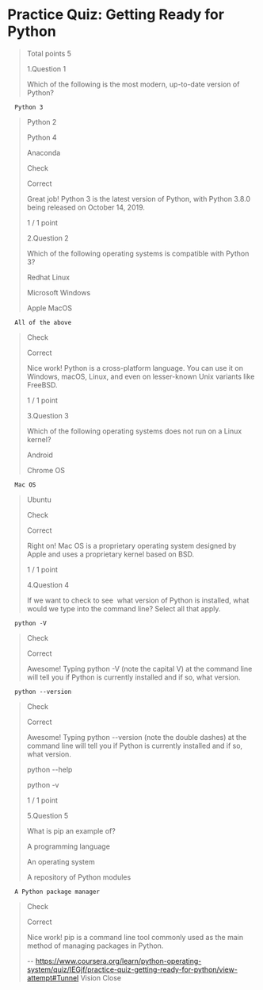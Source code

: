 # Practice Quiz: Getting Ready for Python
> 
> Total points 5
> 
>  1.Question 1
> 
> Which of the following is the most modern, up-to-date version of Python? 
> 

      Python 3 
> 
>  Python 2 
> 
>  Python 4 
> 
>  Anaconda 
> 
> Check
> 
> Correct
> 
> Great job! Python 3 is the latest version of Python, with Python 3.8.0 being released on October 14, 2019.
> 
> 1 / 1 point
> 
>  2.Question 2
> 
> Which of the following operating systems is compatible with Python 3? 
> 
>  Redhat Linux 
> 
>  Microsoft Windows 
> 
>  Apple MacOS 
> 

      All of the above 
> 
> Check
> 
> Correct
> 
> Nice work! Python is a cross-platform language. You can use it on Windows, macOS, Linux, and even on lesser-known Unix variants like FreeBSD.
> 
> 1 / 1 point
> 
>  3.Question 3
> 
> Which of the following operating systems does not run on a Linux kernel? 
> 
>  Android 
> 
>  Chrome OS 
> 

      Mac OS 
> 
>  Ubuntu 
> 
> Check
> 
> Correct
> 
> Right on! Mac OS is a proprietary operating system designed by Apple and uses a proprietary kernel based on BSD.
> 
> 1 / 1 point
> 
>  4.Question 4
> 
> If we want to check to see  what version of Python is installed, what would we type into the command line? Select all that apply. 
> 
    
      python -V 
> 
> Check
> 
> Correct
> 
> Awesome! Typing python -V (note the capital V) at the command line will tell you if Python is currently installed and if so, what version.
> 
    
      python --version 
> 
> Check
> 
> Correct
> 
> Awesome! Typing python --version (note the double dashes) at the command line will tell you if Python is currently installed and if so, what version.
> 
>  python --help 
> 
>  python -v 
> 
> 1 / 1 point
> 
>  5.Question 5
> 
> What is pip an example of? 
> 
>  A programming language 
> 
>  An operating system 
> 
>  A repository of Python modules 
> 

      A Python package manager 
> 
> Check
> 
> Correct
> 
> Nice work! pip is a command line tool commonly used as the main method of managing packages in Python.
>
> -- https://www.coursera.org/learn/python-operating-system/quiz/IEGjf/practice-quiz-getting-ready-for-python/view-attempt#Tunnel Vision Close
